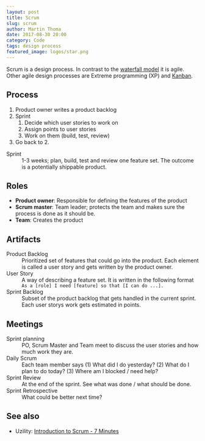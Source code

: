 ```yaml
---
layout: post
title: Scrum
slug: scrum
author: Martin Thoma
date: 2017-08-30 20:00
category: Code
tags: design process
featured_image: logos/star.png
---
```

Scrum is a design process. In contrast to the [waterfall model](https://en.wikipedia.org/wiki/Waterfall_model)
it is agile. Other agile design processes are Extreme programming (XP) and
[Kanban](https://en.wikipedia.org/wiki/Kanban_(development)).


## Process

<ol>
    <li>Product owner writes a product backlog</li>
    <li>Sprint
        <ol>
            <li>Decide which user stories to work on</li>
            <li>Assign points to user stories</li>
            <li>Work on them (build, test, review)</li>
        </ol>
    </li>
    <li>Go back to 2.</li>
</ol>

<dl>
    <dt>Sprint</dt>
    <dd>1-3 weeks; plan, build, test and review one feature set. The outcome
        is a potentially shippable product.</dd>
</dl>


## Roles

* **Product owner**: Responsible for defining the features of the product
* **Scrum master**: Team leader; protects the team and makes sure the process
  is done as it should be.
* **Team**: Creates the product

## Artifacts

<dl>
    <dt>Product Backlog</dt>
    <dd>Prioritized set of features that could go into the product. Each
        element is called a user story and gets written by the product
        owner.</dd>
    <dt>User Story</dt>
    <dd>A way of describing a feature set. It is written in the following format
        <code>As a [role] I need [feature] so that [I can do ...].</code>
    </dd>
    <dt>Sprint Backlog</dt>
    <dd>Subset of the product backlog that gets handled in the current sprint.
        Each user storys work gets estimated in points.</dd>
</dl>


## Meetings

<dl>
    <dt>Sprint planning</dt>
    <dd>PO, Scrum Master and Team meet to discuss the user stories and how much work they are.</dd>
    <dt>Daily Scrum</dt>
    <dd>Each team member says (1) What did I do yesterday? (2) What do I plan to do today? (3) Where am I blocked / need help?</dd>
    <dt>Sprint Review</dt>
    <dd>At the end of the sprint. See what was done / what should be done.</dd>
    <dt>Sprint Retrospective</dt>
    <dd>What could be better next time?</dd>
</dl>


## See also

* Uzility: [Introduction to Scrum - 7 Minutes](https://www.youtube.com/watch?v=9TycLR0TqFA)

